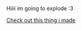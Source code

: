 
<HTML>
  <body>
    Hiiii im going to explode :3
    
<a href="https://rando-idiot.github.io/Terminus.JS/">Check out this thing i made</a>
  </body>
</HTML>
